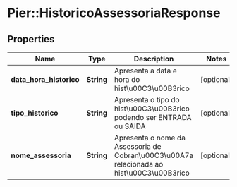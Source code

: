 # Pier::HistoricoAssessoriaResponse

## Properties
Name | Type | Description | Notes
------------ | ------------- | ------------- | -------------
**data_hora_historico** | **String** | Apresenta a data e hora do hist\u00C3\u00B3rico | [optional] 
**tipo_historico** | **String** | Apresenta o tipo do hist\u00C3\u00B3rico podendo ser ENTRADA ou SAIDA | [optional] 
**nome_assessoria** | **String** | Apresenta o nome da Assessoria de Cobran\u00C3\u00A7a relacionada ao hist\u00C3\u00B3rico | [optional] 



